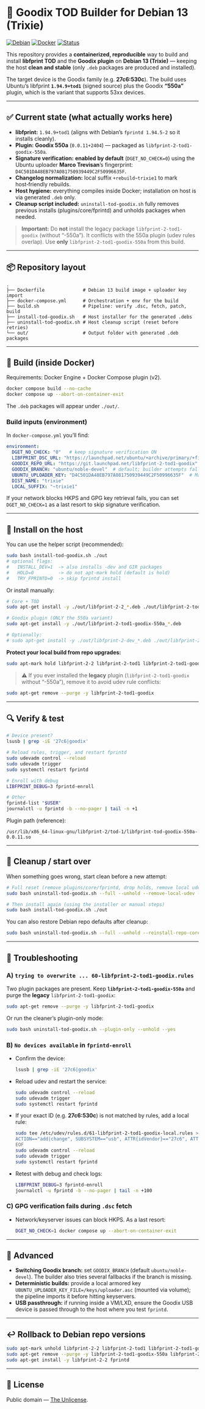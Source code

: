 # 🔐 Goodix TOD Builder for Debian 13 (Trixie)

[![Debian](https://img.shields.io/badge/Debian-13_(Trixie)-A81D33?logo=debian&logoColor=white)](https://www.debian.org/)
[![Docker](https://img.shields.io/badge/Docker-ready-2496ED?logo=docker&logoColor=white)](https://www.docker.com/)
[![Status](https://img.shields.io/badge/build-reproducible-brightgreen)]()

This repository provides a **containerized, reproducible** way to build and install **libfprint TOD** and the **Goodix plugin** on **Debian 13 (Trixie)** — keeping the host **clean and stable** (only `.deb` packages are produced and installed).

The target device is the Goodix family (e.g. **27c6:530c**). The build uses Ubuntu’s libfprint **`1.94.9+tod1`** (signed source) plus the Goodix **“550a”** plugin, which is the variant that supports 53xx devices.

---

## ✅ Current state (what actually works here)

- **libfprint:** `1.94.9+tod1` (aligns with Debian’s `fprintd 1.94.5-2` so it installs cleanly).
- **Plugin:** **Goodix 550a** (`0.0.11+2404`) — packaged as `libfprint-2-tod1-goodix-550a`.
- **Signature verification:** **enabled by default** (`DGET_NO_CHECK=0`) using the Ubuntu uploader **Marco Trevisan**’s fingerprint:  
  `D4C501DA48EB797A081750939449C2F50996635F`.
- **Changelog normalization:** local suffix `+rebuild~trixie1` to mark host‑friendly rebuilds.
- **Host hygiene:** everything compiles inside Docker; installation on host is via generated `.deb` only.
- **Cleanup script included:** `uninstall-tod-goodix.sh` fully removes previous installs (plugins/core/fprintd) and unholds packages when needed.

> **Important:** Do **not** install the legacy package `libfprint-2-tod1-goodix` (without “-550a”). It conflicts with the 550a plugin (udev rules overlap). Use **only** `libfprint-2-tod1-goodix-550a` from this build.

---

## 📦 Repository layout

```
.
├── Dockerfile              # Debian 13 build image + uploader key import
├── docker-compose.yml      # Orchestration + env for the build
├── build.sh                # Pipeline: verify .dsc, fetch, patch, build
├── install-tod-goodix.sh   # Host installer for the generated .debs
├── uninstall-tod-goodix.sh # Host cleanup script (reset before retries)
└── out/                    # Output folder with generated .deb packages
```

---

## 🚀 Build (inside Docker)

Requirements: Docker Engine + Docker Compose plugin (v2).

```bash
docker compose build --no-cache
docker compose up --abort-on-container-exit
```
The `.deb` packages will appear under `./out/`.

### Build inputs (environment)
In `docker-compose.yml` you’ll find:

```yaml
environment:
  DGET_NO_CHECK: "0"   # keep signature verification ON
  LIBFPRINT_DSC_URL: "https://launchpad.net/ubuntu/+archive/primary/+files/libfprint_1.94.9+tod1-1.dsc"
  GOODIX_REPO_URL: "https://git.launchpad.net/libfprint-2-tod1-goodix"
  GOODIX_BRANCH: "ubuntu/noble-devel"  # default; builder attempts fallbacks if missing
  UBUNTU_UPLOADER_KEY: "D4C501DA48EB797A081750939449C2F50996635F"  # Marco Trevisan
  DIST_NAME: "trixie"
  LOCAL_SUFFIX: "~trixie1"
```

If your network blocks HKPS and GPG key retrieval fails, you can set `DGET_NO_CHECK=1` as a last resort to skip signature verification.

---

## 🧩 Install on the host

You can use the helper script (recommended):

```bash
sudo bash install-tod-goodix.sh ./out
# optional flags:
#   INSTALL_DEV=1  -> also installs -dev and GIR packages
#   HOLD=0         -> do not apt-mark hold (default is hold)
#   TRY_FPRINTD=0  -> skip fprintd install
```

Or install manually:

```bash
# Core + TOD
sudo apt-get install -y ./out/libfprint-2-2_*.deb ./out/libfprint-2-tod1_*.deb

# Goodix plugin (ONLY the 550a variant)
sudo apt-get install -y ./out/libfprint-2-tod1-goodix-550a_*.deb

# Optionally:
# sudo apt-get install -y ./out/libfprint-2-dev_*.deb ./out/libfprint-2-tod-dev_*.deb ./out/gir1.2-fprint-2.0_*.deb
```

**Protect your local build from repo upgrades:**
```bash
sudo apt-mark hold libfprint-2-2 libfprint-2-tod1 libfprint-2-tod1-goodix-550a gir1.2-fprint-2.0 libfprint-2-dev libfprint-2-tod-dev || true
```

> ⚠️ If you ever installed the **legacy** plugin (`libfprint-2-tod1-goodix` without “-550a”), remove it to avoid udev rule conflicts:
```bash
sudo apt-get remove --purge -y libfprint-2-tod1-goodix
```

---

## 🔍 Verify & test

```bash
# Device present?
lsusb | grep -iE '27c6|goodix'

# Reload rules, trigger, and restart fprintd
sudo udevadm control --reload
sudo udevadm trigger
sudo systemctl restart fprintd

# Enroll with debug
LIBFPRINT_DEBUG=3 fprintd-enroll

# Other
fprintd-list "$USER"
journalctl -u fprintd -b --no-pager | tail -n +1
```

Plugin path (reference):
```
/usr/lib/x86_64-linux-gnu/libfprint-2/tod-1/libfprint-tod-goodix-550a-0.0.11.so
```

---

## 🧹 Cleanup / start over

When something goes wrong, start clean before a new attempt:

```bash
# Full reset (remove plugins/core/fprintd, drop holds, remove local udev rule)
sudo bash uninstall-tod-goodix.sh --full --unhold --remove-local-udev --yes

# Then install again (using the installer or manual steps)
sudo bash install-tod-goodix.sh ./out
```

You can also restore Debian repo defaults after cleanup:
```bash
sudo bash uninstall-tod-goodix.sh --full --unhold --reinstall-repo-core --yes
```

---

## 🧯 Troubleshooting

### A) `trying to overwrite ... 60-libfprint-2-tod1-goodix.rules`
Two plugin packages are present. Keep **`libfprint-2-tod1-goodix-550a`** and purge the **legacy** `libfprint-2-tod1-goodix`:
```bash
sudo apt-get remove --purge -y libfprint-2-tod1-goodix
```
Or run the cleaner’s plugin-only mode:
```bash
sudo bash uninstall-tod-goodix.sh --plugin-only --unhold --yes
```

### B) `No devices available` in `fprintd-enroll`
- Confirm the device:
  ```bash
  lsusb | grep -iE '27c6|goodix'
  ```
- Reload udev and restart the service:
  ```bash
  sudo udevadm control --reload
  sudo udevadm trigger
  sudo systemctl restart fprintd
  ```
- If your exact ID (e.g. **27c6:530c**) is not matched by rules, add a local rule:
  ```bash
  sudo tee /etc/udev/rules.d/61-libfprint-2-tod1-goodix-local.rules >/dev/null <<'EOF'
  ACTION=="add|change", SUBSYSTEM=="usb", ATTR{idVendor}=="27c6", ATTR{idProduct}=="530c", TAG+="uaccess"
  EOF
  sudo udevadm control --reload
  sudo udevadm trigger
  sudo systemctl restart fprintd
  ```
- Retest with debug and check logs:
  ```bash
  LIBFPRINT_DEBUG=3 fprintd-enroll
  journalctl -u fprintd -b --no-pager | tail -n +100
  ```

### C) GPG verification fails during `.dsc` fetch
- Network/keyserver issues can block HKPS. As a last resort:
  ```bash
  DGET_NO_CHECK=1 docker compose up --abort-on-container-exit
  ```

---

## 🔧 Advanced

- **Switching Goodix branch:** set `GOODIX_BRANCH` (default `ubuntu/noble-devel`). The builder also tries several fallbacks if the branch is missing.
- **Deterministic builds:** provide a local armored key `UBUNTU_UPLOADER_KEY_FILE=/keys/uploader.asc` (mounted via volume); the pipeline imports it before hitting keyservers.
- **USB passthrough:** if running inside a VM/LXD, ensure the Goodix USB device is passed through to the host where you test `fprintd`.

---

## ↩️ Rollback to Debian repo versions

```bash
sudo apt-mark unhold libfprint-2-2 libfprint-2-tod1 libfprint-2-tod1-goodix-550a gir1.2-fprint-2.0 || true
sudo apt-get remove --purge -y libfprint-2-tod1-goodix-550a libfprint-2-tod1 libfprint-2-2
sudo apt-get install -y libfprint-2-2 fprintd
```

---

## 📜 License

Public domain — [The Unlicense](LICENSE).
